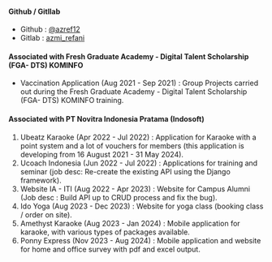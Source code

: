 #### Github / Gitllab
- Github : [@azref12](https://github.com/azref12)
- Gitlab : [azmi_refani](https://gitlab.com/azmi_refani)

#### Associated with Fresh Graduate Academy - Digital Talent Scholarship (FGA- DTS) KOMINFO 
- Vaccination Application (Aug 2021 - Sep 2021) : Group Projects carried out during the Fresh Graduate Academy - Digital Talent Scholarship (FGA- DTS) KOMINFO training.

#### Associated with PT Novitra Indonesia Pratama (Indosoft)
1. Ubeatz Karaoke (Apr 2022 - Jul 2022) : Application for Karaoke with a point system and a lot of vouchers for members (this application is developing from 16 August 2021 - 31 May 2024).
2. Ucoach Indonesia (Jun 2022 - Jul 2022) : Applications for training and seminar (job desc: Re-create the existing API using the Django framework).
3. Website IA - ITI (Aug 2022 - Apr 2023) : Website for Campus Alumni (Job desc : Build API up to CRUD process and fix the bug).
4. Ido Yoga (Aug 2023 - Dec 2023) : Website for yoga class (booking class / order on site).
5. Amethyst Karaoke (Aug 2023 - Jan 2024) : Mobile application for karaoke, with various types of packages available.
6. Ponny Express (Nov 2023 - Aug 2024) : Mobile application and website for home and office survey with pdf and excel output.